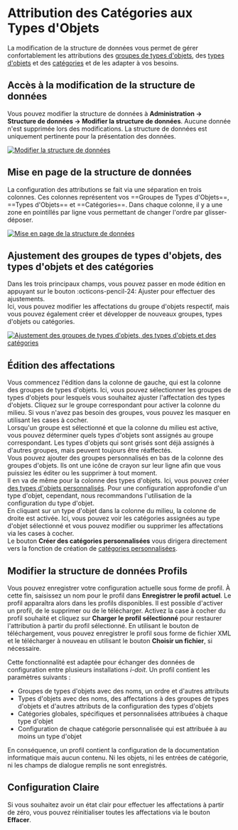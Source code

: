 # Attribution des Catégories aux Types d'Objets

La modification de la structure de données vous permet de gérer confortablement les attributions des [groupes de types d'objets](../glossary.md), des [types d'objets](../glossary.md) et des [catégories](../glossary.md) et de les adapter à vos besoins.

## Accès à la modification de la structure de données

Vous pouvez modifier la structure de données à **Administration → Structure de données → Modifier la structure de données**. Aucune donnée n'est supprimée lors des modifications. La structure de données est uniquement pertinente pour la présentation des données.

[![Modifier la structure de données](../assets/images/en/basics/assignment-of-categories-to-object-types/1-aoctot.png)](../assets/images/en/basics/assignment-of-categories-to-object-types/1-aoctot.png)

## Mise en page de la structure de données

La configuration des attributions se fait via une séparation en trois colonnes. Ces colonnes représentent vos ==Groupes de Types d'Objets==, ==Types d'Objets== et ==Catégories==. Dans chaque colonne, il y a une zone en pointillés par ligne vous permettant de changer l'ordre par glisser-déposer.

[![Mise en page de la structure de données](../assets/images/en/basics/assignment-of-categories-to-object-types/2-aoctot.png)](../assets/images/en/basics/assignment-of-categories-to-object-types/2-aoctot.png)

## Ajustement des groupes de types d'objets, des types d'objets et des catégories

Dans les trois principaux champs, vous pouvez passer en mode édition en appuyant sur le bouton :octicons-pencil-24: Ajuster pour effectuer des ajustements.<br>
Ici, vous pouvez modifier les affectations du groupe d'objets respectif, mais vous pouvez également créer et développer de nouveaux groupes, types d'objets ou catégories.

[![Ajustement des groupes de types d'objets, des types d'objets et des catégories](../assets/images/en/basics/assignment-of-categories-to-object-types/4-aoctot.png)](../assets/images/en/basics/assignment-of-categories-to-object-types/4-aoctot.png)

## Édition des affectations

Vous commencez l'édition dans la colonne de gauche, qui est la colonne des groupes de types d'objets. Ici, vous pouvez sélectionner les groupes de types d'objets pour lesquels vous souhaitez ajuster l'affectation des types d'objets. Cliquez sur le groupe correspondant pour activer la colonne du milieu. Si vous n'avez pas besoin des groupes, vous pouvez les masquer en utilisant les cases à cocher.<br>
Lorsqu'un groupe est sélectionné et que la colonne du milieu est active, vous pouvez déterminer quels types d'objets sont assignés au groupe correspondant. Les types d'objets qui sont grisés sont déjà assignés à d'autres groupes, mais peuvent toujours être réaffectés.<br>
Vous pouvez ajouter des groupes personnalisés en bas de la colonne des groupes d'objets. Ils ont une icône de crayon sur leur ligne afin que vous puissiez les éditer ou les supprimer à tout moment.<br>
Il en va de même pour la colonne des types d'objets. Ici, vous pouvez créer [des types d'objets personnalisés](./custom-object-types.md). Pour une configuration approfondie d'un type d'objet, cependant, nous recommandons l'utilisation de la configuration du type d'objet.<br>
En cliquant sur un type d'objet dans la colonne du milieu, la colonne de droite est activée. Ici, vous pouvez voir les catégories assignées au type d'objet sélectionné et vous pouvez modifier ou supprimer les affectations via les cases à cocher.<br>
Le bouton **Créer des catégories personnalisées** vous dirigera directement vers la fonction de création de [catégories personnalisées](./custom-categories.md). 



## Modifier la structure de données Profils 

Vous pouvez enregistrer votre configuration actuelle sous forme de profil. À cette fin, saisissez un nom pour le profil dans **Enregistrer le profil actuel**. Le profil apparaîtra alors dans les profils disponibles. Il est possible d'activer un profil, de le supprimer ou de le télécharger. Activez la case à cocher du profil souhaité et cliquez sur **Charger le profil sélectionné** pour restaurer l'attribution à partir du profil sélectionné. En utilisant le bouton de téléchargement, vous pouvez enregistrer le profil sous forme de fichier XML et le télécharger à nouveau en utilisant le bouton **Choisir un fichier**, si nécessaire.

Cette fonctionnalité est adaptée pour échanger des données de configuration entre plusieurs installations _i-doit_. Un profil contient les paramètres suivants :

- Groupes de types d'objets avec des noms, un ordre et d'autres attributs
- Types d'objets avec des noms, des affectations à des groupes de types d'objets et d'autres attributs de la configuration des types d'objets
- Catégories globales, spécifiques et personnalisées attribuées à chaque type d'objet
- Configuration de chaque catégorie personnalisée qui est attribuée à au moins un type d'objet

En conséquence, un profil contient la configuration de la documentation informatique mais aucun contenu. Ni les objets, ni les entrées de catégorie, ni les champs de dialogue remplis ne sont enregistrés.

## Configuration Claire

Si vous souhaitez avoir un état clair pour effectuer les affectations à partir de zéro, vous pouvez réinitialiser toutes les affectations via le bouton **Effacer**.
